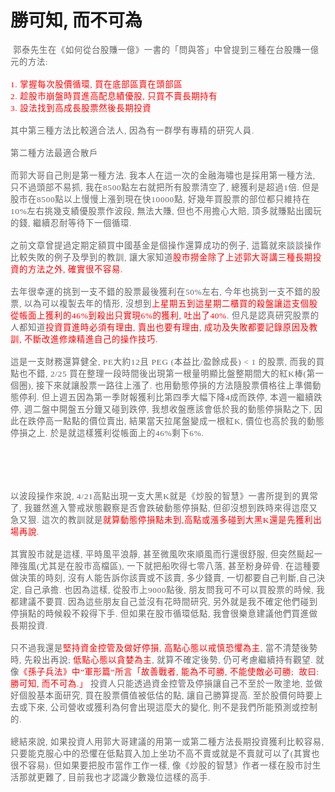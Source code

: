 # 勝可知, 而不可為


<div class="article-content-inner" id="article-content-inner" itemprop="articleBody">
                <p>&nbsp;<span style="background-attachment:initial; background-clip:initial; background-image:initial; background-origin:initial; background-position:initial; background-repeat:initial; background-size:initial; letter-spacing:0.5pt"><span style="color:rgb(102,102,102)"><span style="font-family:新細明體,serif"><span style="font-size:10pt">郭泰先生在《如何從台股賺一億》一書的「問與答」中曾提到三種在台股賺一億元的方法</span></span></span></span><span style="background-attachment:initial; background-clip:initial; background-image:initial; background-origin:initial; background-position:initial; background-repeat:initial; background-size:initial; letter-spacing:0.5pt"><span style="color:rgb(102,102,102)"><span style="font-family:georgia,serif"><span style="font-size:10pt">:</span></span></span></span><br>
&nbsp;<br>
<span style="background-attachment:initial; background-clip:initial; background-image:initial; background-origin:initial; background-position:initial; background-repeat:initial; background-size:initial; letter-spacing:0.5pt"><span style="color:red"><span style="font-family:georgia,serif"><span style="font-size:10pt">1. </span></span></span></span><span style="background-attachment:initial; background-clip:initial; background-image:initial; background-origin:initial; background-position:initial; background-repeat:initial; background-size:initial; letter-spacing:0.5pt"><span style="color:red"><span style="font-family:新細明體,serif"><span style="font-size:10pt">掌握每次股價循環</span></span></span></span><span style="background-attachment:initial; background-clip:initial; background-image:initial; background-origin:initial; background-position:initial; background-repeat:initial; background-size:initial; letter-spacing:0.5pt"><span style="color:red"><span style="font-family:georgia,serif"><span style="font-size:10pt">, </span></span></span></span><span style="background-attachment:initial; background-clip:initial; background-image:initial; background-origin:initial; background-position:initial; background-repeat:initial; background-size:initial; letter-spacing:0.5pt"><span style="color:red"><span style="font-family:新細明體,serif"><span style="font-size:10pt">買在底部區賣在頭部區</span></span></span></span><br>
<span style="background-attachment:initial; background-clip:initial; background-image:initial; background-origin:initial; background-position:initial; background-repeat:initial; background-size:initial; letter-spacing:0.5pt"><span style="color:red"><span style="font-family:georgia,serif"><span style="font-size:10pt">2. </span></span></span></span><span style="background-attachment:initial; background-clip:initial; background-image:initial; background-origin:initial; background-position:initial; background-repeat:initial; background-size:initial; letter-spacing:0.5pt"><span style="color:red"><span style="font-family:新細明體,serif"><span style="font-size:10pt">趁股市崩盤時買進高配息績優股</span></span></span></span><span style="background-attachment:initial; background-clip:initial; background-image:initial; background-origin:initial; background-position:initial; background-repeat:initial; background-size:initial; letter-spacing:0.5pt"><span style="color:red"><span style="font-family:georgia,serif"><span style="font-size:10pt">, </span></span></span></span><span style="background-attachment:initial; background-clip:initial; background-image:initial; background-origin:initial; background-position:initial; background-repeat:initial; background-size:initial; letter-spacing:0.5pt"><span style="color:red"><span style="font-family:新細明體,serif"><span style="font-size:10pt">只買不賣長期持有</span></span></span></span><br>
<span style="background-attachment:initial; background-clip:initial; background-image:initial; background-origin:initial; background-position:initial; background-repeat:initial; background-size:initial; letter-spacing:0.5pt"><span style="color:red"><span style="font-family:georgia,serif"><span style="font-size:10pt">3. </span></span></span></span><span style="background-attachment:initial; background-clip:initial; background-image:initial; background-origin:initial; background-position:initial; background-repeat:initial; background-size:initial; letter-spacing:0.5pt"><span style="color:red"><span style="font-family:新細明體,serif"><span style="font-size:10pt">設法找到高成長股票然後長期投資</span></span></span></span><br>
<br>
<span style="background-attachment:initial; background-clip:initial; background-image:initial; background-origin:initial; background-position:initial; background-repeat:initial; background-size:initial; letter-spacing:0.5pt"><span style="color:rgb(102,102,102)"><span style="font-family:新細明體,serif"><span style="font-size:10pt">其中第三種方法比較適合法人</span></span></span></span><span style="background-attachment:initial; background-clip:initial; background-image:initial; background-origin:initial; background-position:initial; background-repeat:initial; background-size:initial; letter-spacing:0.5pt"><span style="color:rgb(102,102,102)"><span style="font-family:georgia,serif"><span style="font-size:10pt">, </span></span></span></span><span style="background-attachment:initial; background-clip:initial; background-image:initial; background-origin:initial; background-position:initial; background-repeat:initial; background-size:initial; letter-spacing:0.5pt"><span style="color:rgb(102,102,102)"><span style="font-family:新細明體,serif"><span style="font-size:10pt">因為有一群學有專精的研究人員</span></span></span></span><span style="background-attachment:initial; background-clip:initial; background-image:initial; background-origin:initial; background-position:initial; background-repeat:initial; background-size:initial; letter-spacing:0.5pt"><span style="color:rgb(102,102,102)"><span style="font-family:georgia,serif"><span style="font-size:10pt">.&nbsp;</span></span></span></span><br>
<br>
<span style="background-attachment:initial; background-clip:initial; background-image:initial; background-origin:initial; background-position:initial; background-repeat:initial; background-size:initial; letter-spacing:0.5pt"><span style="color:rgb(102,102,102)"><span style="font-family:新細明體,serif"><span style="font-size:10pt">第二種方法最適合散戶</span></span></span></span><br>
<br>
<span style="background-attachment:initial; background-clip:initial; background-image:initial; background-origin:initial; background-position:initial; background-repeat:initial; background-size:initial; letter-spacing:0.5pt"><span style="color:rgb(102,102,102)"><span style="font-family:新細明體,serif"><span style="font-size:10pt">而郭大哥自己則是第一種方法</span></span></span></span><span style="background-attachment:initial; background-clip:initial; background-image:initial; background-origin:initial; background-position:initial; background-repeat:initial; background-size:initial; letter-spacing:0.5pt"><span style="color:rgb(102,102,102)"><span style="font-family:georgia,serif"><span style="font-size:10pt">. </span></span></span></span><span style="background-attachment:initial; background-clip:initial; background-image:initial; background-origin:initial; background-position:initial; background-repeat:initial; background-size:initial; letter-spacing:0.5pt"><span style="color:rgb(102,102,102)"><span style="font-family:新細明體,serif"><span style="font-size:10pt">我本人在這一次的金融海嘯也是採用第一種方法</span></span></span></span><span style="background-attachment:initial; background-clip:initial; background-image:initial; background-origin:initial; background-position:initial; background-repeat:initial; background-size:initial; letter-spacing:0.5pt"><span style="color:rgb(102,102,102)"><span style="font-family:georgia,serif"><span style="font-size:10pt">, </span></span></span></span><span style="background-attachment:initial; background-clip:initial; background-image:initial; background-origin:initial; background-position:initial; background-repeat:initial; background-size:initial; letter-spacing:0.5pt"><span style="color:rgb(102,102,102)"><span style="font-family:新細明體,serif"><span style="font-size:10pt">只不過頭部不易抓</span></span></span></span><span style="background-attachment:initial; background-clip:initial; background-image:initial; background-origin:initial; background-position:initial; background-repeat:initial; background-size:initial; letter-spacing:0.5pt"><span style="color:rgb(102,102,102)"><span style="font-family:georgia,serif"><span style="font-size:10pt">, </span></span></span></span><span style="background-attachment:initial; background-clip:initial; background-image:initial; background-origin:initial; background-position:initial; background-repeat:initial; background-size:initial; letter-spacing:0.5pt"><span style="color:rgb(102,102,102)"><span style="font-family:新細明體,serif"><span style="font-size:10pt">我在</span></span></span></span><span style="background-attachment:initial; background-clip:initial; background-image:initial; background-origin:initial; background-position:initial; background-repeat:initial; background-size:initial; letter-spacing:0.5pt"><span style="color:rgb(102,102,102)"><span style="font-family:georgia,serif"><span style="font-size:10pt">8500</span></span></span></span><span style="background-attachment:initial; background-clip:initial; background-image:initial; background-origin:initial; background-position:initial; background-repeat:initial; background-size:initial; letter-spacing:0.5pt"><span style="color:rgb(102,102,102)"><span style="font-family:新細明體,serif"><span style="font-size:10pt">點左右就把所有股票清空了</span></span></span></span><span style="background-attachment:initial; background-clip:initial; background-image:initial; background-origin:initial; background-position:initial; background-repeat:initial; background-size:initial; letter-spacing:0.5pt"><span style="color:rgb(102,102,102)"><span style="font-family:georgia,serif"><span style="font-size:10pt">, </span></span></span></span><span style="background-attachment:initial; background-clip:initial; background-image:initial; background-origin:initial; background-position:initial; background-repeat:initial; background-size:initial; letter-spacing:0.5pt"><span style="color:rgb(102,102,102)"><span style="font-family:新細明體,serif"><span style="font-size:10pt">總獲利是超過</span></span></span></span><span style="background-attachment:initial; background-clip:initial; background-image:initial; background-origin:initial; background-position:initial; background-repeat:initial; background-size:initial; letter-spacing:0.5pt"><span style="color:rgb(102,102,102)"><span style="font-family:georgia,serif"><span style="font-size:10pt">1</span></span></span></span><span style="background-attachment:initial; background-clip:initial; background-image:initial; background-origin:initial; background-position:initial; background-repeat:initial; background-size:initial; letter-spacing:0.5pt"><span style="color:rgb(102,102,102)"><span style="font-family:新細明體,serif"><span style="font-size:10pt">倍</span></span></span></span><span style="background-attachment:initial; background-clip:initial; background-image:initial; background-origin:initial; background-position:initial; background-repeat:initial; background-size:initial; letter-spacing:0.5pt"><span style="color:rgb(102,102,102)"><span style="font-family:georgia,serif"><span style="font-size:10pt">. </span></span></span></span><span style="background-attachment:initial; background-clip:initial; background-image:initial; background-origin:initial; background-position:initial; background-repeat:initial; background-size:initial; letter-spacing:0.5pt"><span style="color:rgb(102,102,102)"><span style="font-family:新細明體,serif"><span style="font-size:10pt">但是股市在</span></span></span></span><span style="background-attachment:initial; background-clip:initial; background-image:initial; background-origin:initial; background-position:initial; background-repeat:initial; background-size:initial; letter-spacing:0.5pt"><span style="color:rgb(102,102,102)"><span style="font-family:georgia,serif"><span style="font-size:10pt">8500</span></span></span></span><span style="background-attachment:initial; background-clip:initial; background-image:initial; background-origin:initial; background-position:initial; background-repeat:initial; background-size:initial; letter-spacing:0.5pt"><span style="color:rgb(102,102,102)"><span style="font-family:新細明體,serif"><span style="font-size:10pt">點以上慢慢上漲到現在快</span></span></span></span><span style="background-attachment:initial; background-clip:initial; background-image:initial; background-origin:initial; background-position:initial; background-repeat:initial; background-size:initial; letter-spacing:0.5pt"><span style="color:rgb(102,102,102)"><span style="font-family:georgia,serif"><span style="font-size:10pt">10000</span></span></span></span><span style="background-attachment:initial; background-clip:initial; background-image:initial; background-origin:initial; background-position:initial; background-repeat:initial; background-size:initial; letter-spacing:0.5pt"><span style="color:rgb(102,102,102)"><span style="font-family:新細明體,serif"><span style="font-size:10pt">點</span></span></span></span><span style="background-attachment:initial; background-clip:initial; background-image:initial; background-origin:initial; background-position:initial; background-repeat:initial; background-size:initial; letter-spacing:0.5pt"><span style="color:rgb(102,102,102)"><span style="font-family:georgia,serif"><span style="font-size:10pt">, </span></span></span></span><span style="background-attachment:initial; background-clip:initial; background-image:initial; background-origin:initial; background-position:initial; background-repeat:initial; background-size:initial; letter-spacing:0.5pt"><span style="color:rgb(102,102,102)"><span style="font-family:新細明體,serif"><span style="font-size:10pt">好幾年買股票的部位都只維持在</span></span></span></span><span style="background-attachment:initial; background-clip:initial; background-image:initial; background-origin:initial; background-position:initial; background-repeat:initial; background-size:initial; letter-spacing:0.5pt"><span style="color:rgb(102,102,102)"><span style="font-family:georgia,serif"><span style="font-size:10pt">10%</span></span></span></span><span style="background-attachment:initial; background-clip:initial; background-image:initial; background-origin:initial; background-position:initial; background-repeat:initial; background-size:initial; letter-spacing:0.5pt"><span style="color:rgb(102,102,102)"><span style="font-family:新細明體,serif"><span style="font-size:10pt">左右挑幾支績優股票作波段</span></span></span></span><span style="background-attachment:initial; background-clip:initial; background-image:initial; background-origin:initial; background-position:initial; background-repeat:initial; background-size:initial; letter-spacing:0.5pt"><span style="color:rgb(102,102,102)"><span style="font-family:georgia,serif"><span style="font-size:10pt">, </span></span></span></span><span style="background-attachment:initial; background-clip:initial; background-image:initial; background-origin:initial; background-position:initial; background-repeat:initial; background-size:initial; letter-spacing:0.5pt"><span style="color:rgb(102,102,102)"><span style="font-family:新細明體,serif"><span style="font-size:10pt">無法大賺</span></span></span></span><span style="background-attachment:initial; background-clip:initial; background-image:initial; background-origin:initial; background-position:initial; background-repeat:initial; background-size:initial; letter-spacing:0.5pt"><span style="color:rgb(102,102,102)"><span style="font-family:georgia,serif"><span style="font-size:10pt">, </span></span></span></span><span style="background-attachment:initial; background-clip:initial; background-image:initial; background-origin:initial; background-position:initial; background-repeat:initial; background-size:initial; letter-spacing:0.5pt"><span style="color:rgb(102,102,102)"><span style="font-family:新細明體,serif"><span style="font-size:10pt">但也不用擔心大賠</span></span></span></span><span style="background-attachment:initial; background-clip:initial; background-image:initial; background-origin:initial; background-position:initial; background-repeat:initial; background-size:initial; letter-spacing:0.5pt"><span style="color:rgb(102,102,102)"><span style="font-family:georgia,serif"><span style="font-size:10pt">, </span></span></span></span><span style="background-attachment:initial; background-clip:initial; background-image:initial; background-origin:initial; background-position:initial; background-repeat:initial; background-size:initial; letter-spacing:0.5pt"><span style="color:rgb(102,102,102)"><span style="font-family:新細明體,serif"><span style="font-size:10pt">頂多就賺點出國玩的錢</span></span></span></span><span style="background-attachment:initial; background-clip:initial; background-image:initial; background-origin:initial; background-position:initial; background-repeat:initial; background-size:initial; letter-spacing:0.5pt"><span style="color:rgb(102,102,102)"><span style="font-family:georgia,serif"><span style="font-size:10pt">, </span></span></span></span><span style="background-attachment:initial; background-clip:initial; background-image:initial; background-origin:initial; background-position:initial; background-repeat:initial; background-size:initial; letter-spacing:0.5pt"><span style="color:rgb(102,102,102)"><span style="font-family:新細明體,serif"><span style="font-size:10pt">繼續忍耐等待下一個循環</span></span></span></span><span style="background-attachment:initial; background-clip:initial; background-image:initial; background-origin:initial; background-position:initial; background-repeat:initial; background-size:initial; letter-spacing:0.5pt"><span style="color:rgb(102,102,102)"><span style="font-family:georgia,serif"><span style="font-size:10pt">.&nbsp;</span></span></span></span><br>
<br>
<span style="background-attachment:initial; background-clip:initial; background-image:initial; background-origin:initial; background-position:initial; background-repeat:initial; background-size:initial; letter-spacing:0.5pt"><span style="color:rgb(102,102,102)"><span style="font-family:新細明體,serif"><span style="font-size:10pt">之前文章曾提過定期定額買中國基金是個操作還算成功的例子</span></span></span></span><span style="background-attachment:initial; background-clip:initial; background-image:initial; background-origin:initial; background-position:initial; background-repeat:initial; background-size:initial; letter-spacing:0.5pt"><span style="color:rgb(102,102,102)"><span style="font-family:georgia,serif"><span style="font-size:10pt">, </span></span></span></span><span style="background-attachment:initial; background-clip:initial; background-image:initial; background-origin:initial; background-position:initial; background-repeat:initial; background-size:initial; letter-spacing:0.5pt"><span style="color:rgb(102,102,102)"><span style="font-family:新細明體,serif"><span style="font-size:10pt">這篇就來談談操作比較失敗的例子及學到的教訓</span></span></span></span><span style="background-attachment:initial; background-clip:initial; background-image:initial; background-origin:initial; background-position:initial; background-repeat:initial; background-size:initial; letter-spacing:0.5pt"><span style="color:rgb(102,102,102)"><span style="font-family:georgia,serif"><span style="font-size:10pt">, </span></span></span></span><span style="background-attachment:initial; background-clip:initial; background-image:initial; background-origin:initial; background-position:initial; background-repeat:initial; background-size:initial; letter-spacing:0.5pt"><span style="color:rgb(102,102,102)"><span style="font-family:新細明體,serif"><span style="font-size:10pt">讓大家知道</span></span></span></span><span style="background-attachment:initial; background-clip:initial; background-image:initial; background-origin:initial; background-position:initial; background-repeat:initial; background-size:initial; letter-spacing:0.5pt"><span style="color:red"><span style="font-family:新細明體,serif"><span style="font-size:10pt">股市撈金除了上述郭大哥講三種長期投資的方法之外</span></span></span></span><span style="background-attachment:initial; background-clip:initial; background-image:initial; background-origin:initial; background-position:initial; background-repeat:initial; background-size:initial; letter-spacing:0.5pt"><span style="color:red"><span style="font-family:georgia,serif"><span style="font-size:10pt">, </span></span></span></span><span style="background-attachment:initial; background-clip:initial; background-image:initial; background-origin:initial; background-position:initial; background-repeat:initial; background-size:initial; letter-spacing:0.5pt"><span style="color:red"><span style="font-family:新細明體,serif"><span style="font-size:10pt">確實很不容易</span></span></span></span><span style="background-attachment:initial; background-clip:initial; background-image:initial; background-origin:initial; background-position:initial; background-repeat:initial; background-size:initial; letter-spacing:0.5pt"><span style="color:red"><span style="font-family:georgia,serif"><span style="font-size:10pt">.</span></span></span></span><br>
<br>
<span style="background-attachment:initial; background-clip:initial; background-image:initial; background-origin:initial; background-position:initial; background-repeat:initial; background-size:initial; letter-spacing:0.5pt"><span style="color:rgb(102,102,102)"><span style="font-family:新細明體,serif"><span style="font-size:10pt">去年很幸運的挑到一支不錯的股票最後獲利在</span></span></span></span><span style="background-attachment:initial; background-clip:initial; background-image:initial; background-origin:initial; background-position:initial; background-repeat:initial; background-size:initial; letter-spacing:0.5pt"><span style="color:rgb(102,102,102)"><span style="font-family:georgia,serif"><span style="font-size:10pt">50%</span></span></span></span><span style="background-attachment:initial; background-clip:initial; background-image:initial; background-origin:initial; background-position:initial; background-repeat:initial; background-size:initial; letter-spacing:0.5pt"><span style="color:rgb(102,102,102)"><span style="font-family:新細明體,serif"><span style="font-size:10pt">左右</span></span></span></span><span style="background-attachment:initial; background-clip:initial; background-image:initial; background-origin:initial; background-position:initial; background-repeat:initial; background-size:initial; letter-spacing:0.5pt"><span style="color:rgb(102,102,102)"><span style="font-family:georgia,serif"><span style="font-size:10pt">, </span></span></span></span><span style="background-attachment:initial; background-clip:initial; background-image:initial; background-origin:initial; background-position:initial; background-repeat:initial; background-size:initial; letter-spacing:0.5pt"><span style="color:rgb(102,102,102)"><span style="font-family:新細明體,serif"><span style="font-size:10pt">今年也挑到一支不錯的股票</span></span></span></span><span style="background-attachment:initial; background-clip:initial; background-image:initial; background-origin:initial; background-position:initial; background-repeat:initial; background-size:initial; letter-spacing:0.5pt"><span style="color:rgb(102,102,102)"><span style="font-family:georgia,serif"><span style="font-size:10pt">, </span></span></span></span><span style="background-attachment:initial; background-clip:initial; background-image:initial; background-origin:initial; background-position:initial; background-repeat:initial; background-size:initial; letter-spacing:0.5pt"><span style="color:rgb(102,102,102)"><span style="font-family:新細明體,serif"><span style="font-size:10pt">以為可以複製去年的情形</span></span></span></span><span style="background-attachment:initial; background-clip:initial; background-image:initial; background-origin:initial; background-position:initial; background-repeat:initial; background-size:initial; letter-spacing:0.5pt"><span style="color:rgb(102,102,102)"><span style="font-family:georgia,serif"><span style="font-size:10pt">, </span></span></span></span><span style="background-attachment:initial; background-clip:initial; background-image:initial; background-origin:initial; background-position:initial; background-repeat:initial; background-size:initial; letter-spacing:0.5pt"><span style="color:rgb(102,102,102)"><span style="font-family:新細明體,serif"><span style="font-size:10pt">沒想到</span></span></span></span><span style="background-attachment:initial; background-clip:initial; background-image:initial; background-origin:initial; background-position:initial; background-repeat:initial; background-size:initial; letter-spacing:0.5pt"><span style="color:red"><span style="font-family:新細明體,serif"><span style="font-size:10pt">上星期五到這星期二櫃買的殺盤讓這支個股從帳面上獲利的</span></span></span></span><span style="background-attachment:initial; background-clip:initial; background-image:initial; background-origin:initial; background-position:initial; background-repeat:initial; background-size:initial; letter-spacing:0.5pt"><span style="color:red"><span style="font-family:georgia,serif"><span style="font-size:10pt">46%</span></span></span></span><span style="background-attachment:initial; background-clip:initial; background-image:initial; background-origin:initial; background-position:initial; background-repeat:initial; background-size:initial; letter-spacing:0.5pt"><span style="color:red"><span style="font-family:新細明體,serif"><span style="font-size:10pt">到殺出只實現</span></span></span></span><span style="background-attachment:initial; background-clip:initial; background-image:initial; background-origin:initial; background-position:initial; background-repeat:initial; background-size:initial; letter-spacing:0.5pt"><span style="color:red"><span style="font-family:georgia,serif"><span style="font-size:10pt">6%</span></span></span></span><span style="background-attachment:initial; background-clip:initial; background-image:initial; background-origin:initial; background-position:initial; background-repeat:initial; background-size:initial; letter-spacing:0.5pt"><span style="color:red"><span style="font-family:新細明體,serif"><span style="font-size:10pt">的獲利</span></span></span></span><span style="background-attachment:initial; background-clip:initial; background-image:initial; background-origin:initial; background-position:initial; background-repeat:initial; background-size:initial; letter-spacing:0.5pt"><span style="color:red"><span style="font-family:georgia,serif"><span style="font-size:10pt">, </span></span></span></span><span style="background-attachment:initial; background-clip:initial; background-image:initial; background-origin:initial; background-position:initial; background-repeat:initial; background-size:initial; letter-spacing:0.5pt"><span style="color:red"><span style="font-family:新細明體,serif"><span style="font-size:10pt">吐出了</span></span></span></span><span style="background-attachment:initial; background-clip:initial; background-image:initial; background-origin:initial; background-position:initial; background-repeat:initial; background-size:initial; letter-spacing:0.5pt"><span style="color:red"><span style="font-family:georgia,serif"><span style="font-size:10pt">40%</span></span></span></span><span style="background-attachment:initial; background-clip:initial; background-image:initial; background-origin:initial; background-position:initial; background-repeat:initial; background-size:initial; letter-spacing:0.5pt"><span style="color:rgb(102,102,102)"><span style="font-family:georgia,serif"><span style="font-size:10pt">. </span></span></span></span><span style="background-attachment:initial; background-clip:initial; background-image:initial; background-origin:initial; background-position:initial; background-repeat:initial; background-size:initial; letter-spacing:0.5pt"><span style="color:rgb(102,102,102)"><span style="font-family:新細明體,serif"><span style="font-size:10pt">但凡是認真研究股票的人都知道</span></span></span></span><span style="background-attachment:initial; background-clip:initial; background-image:initial; background-origin:initial; background-position:initial; background-repeat:initial; background-size:initial; letter-spacing:0.5pt"><span style="color:red"><span style="font-family:新細明體,serif"><span style="font-size:10pt">投資買進時必須有理由</span></span></span></span><span style="background-attachment:initial; background-clip:initial; background-image:initial; background-origin:initial; background-position:initial; background-repeat:initial; background-size:initial; letter-spacing:0.5pt"><span style="color:red"><span style="font-family:georgia,serif"><span style="font-size:10pt">, </span></span></span></span><span style="background-attachment:initial; background-clip:initial; background-image:initial; background-origin:initial; background-position:initial; background-repeat:initial; background-size:initial; letter-spacing:0.5pt"><span style="color:red"><span style="font-family:新細明體,serif"><span style="font-size:10pt">賣出也要有理由</span></span></span></span><span style="background-attachment:initial; background-clip:initial; background-image:initial; background-origin:initial; background-position:initial; background-repeat:initial; background-size:initial; letter-spacing:0.5pt"><span style="color:red"><span style="font-family:georgia,serif"><span style="font-size:10pt">, </span></span></span></span><span style="background-attachment:initial; background-clip:initial; background-image:initial; background-origin:initial; background-position:initial; background-repeat:initial; background-size:initial; letter-spacing:0.5pt"><span style="color:red"><span style="font-family:新細明體,serif"><span style="font-size:10pt">成功及失敗都要記錄原因及教訓</span></span></span></span><span style="background-attachment:initial; background-clip:initial; background-image:initial; background-origin:initial; background-position:initial; background-repeat:initial; background-size:initial; letter-spacing:0.5pt"><span style="color:red"><span style="font-family:georgia,serif"><span style="font-size:10pt">, </span></span></span></span><span style="background-attachment:initial; background-clip:initial; background-image:initial; background-origin:initial; background-position:initial; background-repeat:initial; background-size:initial; letter-spacing:0.5pt"><span style="color:red"><span style="font-family:新細明體,serif"><span style="font-size:10pt">不斷改進修煉精進自己的操作技巧</span></span></span></span><span style="background-attachment:initial; background-clip:initial; background-image:initial; background-origin:initial; background-position:initial; background-repeat:initial; background-size:initial; letter-spacing:0.5pt"><span style="color:red"><span style="font-family:georgia,serif"><span style="font-size:10pt">.</span></span></span></span><br>
<br>
<span style="background-attachment:initial; background-clip:initial; background-image:initial; background-origin:initial; background-position:initial; background-repeat:initial; background-size:initial; letter-spacing:0.5pt"><span style="color:rgb(102,102,102)"><span style="font-family:新細明體,serif"><span style="font-size:10pt">這是一支財務還算健全</span></span></span></span><span style="background-attachment:initial; background-clip:initial; background-image:initial; background-origin:initial; background-position:initial; background-repeat:initial; background-size:initial; letter-spacing:0.5pt"><span style="color:rgb(102,102,102)"><span style="font-family:georgia,serif"><span style="font-size:10pt">, PE</span></span></span></span><span style="background-attachment:initial; background-clip:initial; background-image:initial; background-origin:initial; background-position:initial; background-repeat:initial; background-size:initial; letter-spacing:0.5pt"><span style="color:rgb(102,102,102)"><span style="font-family:新細明體,serif"><span style="font-size:10pt">大約</span></span></span></span><span style="background-attachment:initial; background-clip:initial; background-image:initial; background-origin:initial; background-position:initial; background-repeat:initial; background-size:initial; letter-spacing:0.5pt"><span style="color:rgb(102,102,102)"><span style="font-family:georgia,serif"><span style="font-size:10pt">12</span></span></span></span><span style="background-attachment:initial; background-clip:initial; background-image:initial; background-origin:initial; background-position:initial; background-repeat:initial; background-size:initial; letter-spacing:0.5pt"><span style="color:rgb(102,102,102)"><span style="font-family:新細明體,serif"><span style="font-size:10pt">且</span></span></span></span><span style="background-attachment:initial; background-clip:initial; background-image:initial; background-origin:initial; background-position:initial; background-repeat:initial; background-size:initial; letter-spacing:0.5pt"><span style="color:rgb(102,102,102)"><span style="font-family:georgia,serif"><span style="font-size:10pt"> PEG (</span></span></span></span><span style="background-attachment:initial; background-clip:initial; background-image:initial; background-origin:initial; background-position:initial; background-repeat:initial; background-size:initial; letter-spacing:0.5pt"><span style="color:rgb(102,102,102)"><span style="font-family:新細明體,serif"><span style="font-size:10pt">本益比</span></span></span></span><span style="background-attachment:initial; background-clip:initial; background-image:initial; background-origin:initial; background-position:initial; background-repeat:initial; background-size:initial; letter-spacing:0.5pt"><span style="color:rgb(102,102,102)"><span style="font-family:georgia,serif"><span style="font-size:10pt">/</span></span></span></span><span style="background-attachment:initial; background-clip:initial; background-image:initial; background-origin:initial; background-position:initial; background-repeat:initial; background-size:initial; letter-spacing:0.5pt"><span style="color:rgb(102,102,102)"><span style="font-family:新細明體,serif"><span style="font-size:10pt">盈餘成長</span></span></span></span><span style="background-attachment:initial; background-clip:initial; background-image:initial; background-origin:initial; background-position:initial; background-repeat:initial; background-size:initial; letter-spacing:0.5pt"><span style="color:rgb(102,102,102)"><span style="font-family:georgia,serif"><span style="font-size:10pt">) &lt; 1 </span></span></span></span><span style="background-attachment:initial; background-clip:initial; background-image:initial; background-origin:initial; background-position:initial; background-repeat:initial; background-size:initial; letter-spacing:0.5pt"><span style="color:rgb(102,102,102)"><span style="font-family:新細明體,serif"><span style="font-size:10pt">的股票</span></span></span></span><span style="background-attachment:initial; background-clip:initial; background-image:initial; background-origin:initial; background-position:initial; background-repeat:initial; background-size:initial; letter-spacing:0.5pt"><span style="color:rgb(102,102,102)"><span style="font-family:georgia,serif"><span style="font-size:10pt">, </span></span></span></span><span style="background-attachment:initial; background-clip:initial; background-image:initial; background-origin:initial; background-position:initial; background-repeat:initial; background-size:initial; letter-spacing:0.5pt"><span style="color:rgb(102,102,102)"><span style="font-family:新細明體,serif"><span style="font-size:10pt">而我的買點也不錯</span></span></span></span><span style="background-attachment:initial; background-clip:initial; background-image:initial; background-origin:initial; background-position:initial; background-repeat:initial; background-size:initial; letter-spacing:0.5pt"><span style="color:rgb(102,102,102)"><span style="font-family:georgia,serif"><span style="font-size:10pt">, 2/25 </span></span></span></span><span style="background-attachment:initial; background-clip:initial; background-image:initial; background-origin:initial; background-position:initial; background-repeat:initial; background-size:initial; letter-spacing:0.5pt"><span style="color:rgb(102,102,102)"><span style="font-family:新細明體,serif"><span style="font-size:10pt">買在整理一段時間後出現第一根量明顯比盤整期間大的紅</span></span></span></span><span style="background-attachment:initial; background-clip:initial; background-image:initial; background-origin:initial; background-position:initial; background-repeat:initial; background-size:initial; letter-spacing:0.5pt"><span style="color:rgb(102,102,102)"><span style="font-family:georgia,serif"><span style="font-size:10pt">K</span></span></span></span><span style="background-attachment:initial; background-clip:initial; background-image:initial; background-origin:initial; background-position:initial; background-repeat:initial; background-size:initial; letter-spacing:0.5pt"><span style="color:rgb(102,102,102)"><span style="font-family:新細明體,serif"><span style="font-size:10pt">棒</span></span></span></span><span style="background-attachment:initial; background-clip:initial; background-image:initial; background-origin:initial; background-position:initial; background-repeat:initial; background-size:initial; letter-spacing:0.5pt"><span style="color:rgb(102,102,102)"><span style="font-family:georgia,serif"><span style="font-size:10pt">(</span></span></span></span><span style="background-attachment:initial; background-clip:initial; background-image:initial; background-origin:initial; background-position:initial; background-repeat:initial; background-size:initial; letter-spacing:0.5pt"><span style="color:rgb(102,102,102)"><span style="font-family:新細明體,serif"><span style="font-size:10pt">第一個圈</span></span></span></span><span style="background-attachment:initial; background-clip:initial; background-image:initial; background-origin:initial; background-position:initial; background-repeat:initial; background-size:initial; letter-spacing:0.5pt"><span style="color:rgb(102,102,102)"><span style="font-family:georgia,serif"><span style="font-size:10pt">), </span></span></span></span><span style="background-attachment:initial; background-clip:initial; background-image:initial; background-origin:initial; background-position:initial; background-repeat:initial; background-size:initial; letter-spacing:0.5pt"><span style="color:rgb(102,102,102)"><span style="font-family:新細明體,serif"><span style="font-size:10pt">接下來就讓股票一路往上漲了</span></span></span></span><span style="background-attachment:initial; background-clip:initial; background-image:initial; background-origin:initial; background-position:initial; background-repeat:initial; background-size:initial; letter-spacing:0.5pt"><span style="color:rgb(102,102,102)"><span style="font-family:georgia,serif"><span style="font-size:10pt">. </span></span></span></span><span style="background-attachment:initial; background-clip:initial; background-image:initial; background-origin:initial; background-position:initial; background-repeat:initial; background-size:initial; letter-spacing:0.5pt"><span style="color:rgb(102,102,102)"><span style="font-family:新細明體,serif"><span style="font-size:10pt">也用動態停損的方法隨股票價格往上準備動態停利</span></span></span></span><span style="background-attachment:initial; background-clip:initial; background-image:initial; background-origin:initial; background-position:initial; background-repeat:initial; background-size:initial; letter-spacing:0.5pt"><span style="color:rgb(102,102,102)"><span style="font-family:georgia,serif"><span style="font-size:10pt">. </span></span></span></span><span style="background-attachment:initial; background-clip:initial; background-image:initial; background-origin:initial; background-position:initial; background-repeat:initial; background-size:initial; letter-spacing:0.5pt"><span style="color:rgb(102,102,102)"><span style="font-family:新細明體,serif"><span style="font-size:10pt">但上週五因為第一季財報獲利比第四季大幅下降</span></span></span></span><span style="background-attachment:initial; background-clip:initial; background-image:initial; background-origin:initial; background-position:initial; background-repeat:initial; background-size:initial; letter-spacing:0.5pt"><span style="color:rgb(102,102,102)"><span style="font-family:georgia,serif"><span style="font-size:10pt">4</span></span></span></span><span style="background-attachment:initial; background-clip:initial; background-image:initial; background-origin:initial; background-position:initial; background-repeat:initial; background-size:initial; letter-spacing:0.5pt"><span style="color:rgb(102,102,102)"><span style="font-family:新細明體,serif"><span style="font-size:10pt">成而跌停</span></span></span></span><span style="background-attachment:initial; background-clip:initial; background-image:initial; background-origin:initial; background-position:initial; background-repeat:initial; background-size:initial; letter-spacing:0.5pt"><span style="color:rgb(102,102,102)"><span style="font-family:georgia,serif"><span style="font-size:10pt">, </span></span></span></span><span style="background-attachment:initial; background-clip:initial; background-image:initial; background-origin:initial; background-position:initial; background-repeat:initial; background-size:initial; letter-spacing:0.5pt"><span style="color:rgb(102,102,102)"><span style="font-family:新細明體,serif"><span style="font-size:10pt">本週一繼續跌停</span></span></span></span><span style="background-attachment:initial; background-clip:initial; background-image:initial; background-origin:initial; background-position:initial; background-repeat:initial; background-size:initial; letter-spacing:0.5pt"><span style="color:rgb(102,102,102)"><span style="font-family:georgia,serif"><span style="font-size:10pt">, </span></span></span></span><span style="background-attachment:initial; background-clip:initial; background-image:initial; background-origin:initial; background-position:initial; background-repeat:initial; background-size:initial; letter-spacing:0.5pt"><span style="color:rgb(102,102,102)"><span style="font-family:新細明體,serif"><span style="font-size:10pt">週二盤中開盤五分鐘又碰到跌停</span></span></span></span><span style="background-attachment:initial; background-clip:initial; background-image:initial; background-origin:initial; background-position:initial; background-repeat:initial; background-size:initial; letter-spacing:0.5pt"><span style="color:rgb(102,102,102)"><span style="font-family:georgia,serif"><span style="font-size:10pt">, </span></span></span></span><span style="background-attachment:initial; background-clip:initial; background-image:initial; background-origin:initial; background-position:initial; background-repeat:initial; background-size:initial; letter-spacing:0.5pt"><span style="color:rgb(102,102,102)"><span style="font-family:新細明體,serif"><span style="font-size:10pt">我想收盤應該會低於我的動態停損點之下</span></span></span></span><span style="background-attachment:initial; background-clip:initial; background-image:initial; background-origin:initial; background-position:initial; background-repeat:initial; background-size:initial; letter-spacing:0.5pt"><span style="color:rgb(102,102,102)"><span style="font-family:georgia,serif"><span style="font-size:10pt">, </span></span></span></span><span style="background-attachment:initial; background-clip:initial; background-image:initial; background-origin:initial; background-position:initial; background-repeat:initial; background-size:initial; letter-spacing:0.5pt"><span style="color:rgb(102,102,102)"><span style="font-family:新細明體,serif"><span style="font-size:10pt">因此在跌停高一點點的價位賣出</span></span></span></span><span style="background-attachment:initial; background-clip:initial; background-image:initial; background-origin:initial; background-position:initial; background-repeat:initial; background-size:initial; letter-spacing:0.5pt"><span style="color:rgb(102,102,102)"><span style="font-family:georgia,serif"><span style="font-size:10pt">, </span></span></span></span><span style="background-attachment:initial; background-clip:initial; background-image:initial; background-origin:initial; background-position:initial; background-repeat:initial; background-size:initial; letter-spacing:0.5pt"><span style="color:rgb(102,102,102)"><span style="font-family:新細明體,serif"><span style="font-size:10pt">結果當天拉尾盤變成一根紅</span></span></span></span><span style="background-attachment:initial; background-clip:initial; background-image:initial; background-origin:initial; background-position:initial; background-repeat:initial; background-size:initial; letter-spacing:0.5pt"><span style="color:rgb(102,102,102)"><span style="font-family:georgia,serif"><span style="font-size:10pt">K, </span></span></span></span><span style="background-attachment:initial; background-clip:initial; background-image:initial; background-origin:initial; background-position:initial; background-repeat:initial; background-size:initial; letter-spacing:0.5pt"><span style="color:rgb(102,102,102)"><span style="font-family:新細明體,serif"><span style="font-size:10pt">價位也高於我的動態停損之上</span></span></span></span><span style="background-attachment:initial; background-clip:initial; background-image:initial; background-origin:initial; background-position:initial; background-repeat:initial; background-size:initial; letter-spacing:0.5pt"><span style="color:rgb(102,102,102)"><span style="font-family:georgia,serif"><span style="font-size:10pt">. </span></span></span></span><span style="background-attachment:initial; background-clip:initial; background-image:initial; background-origin:initial; background-position:initial; background-repeat:initial; background-size:initial; letter-spacing:0.5pt"><span style="color:rgb(102,102,102)"><span style="font-family:新細明體,serif"><span style="font-size:10pt">於是就這樣獲利從帳面上的</span></span></span></span><span style="background-attachment:initial; background-clip:initial; background-image:initial; background-origin:initial; background-position:initial; background-repeat:initial; background-size:initial; letter-spacing:0.5pt"><span style="color:rgb(102,102,102)"><span style="font-family:georgia,serif"><span style="font-size:10pt">46%</span></span></span></span><span style="background-attachment:initial; background-clip:initial; background-image:initial; background-origin:initial; background-position:initial; background-repeat:initial; background-size:initial; letter-spacing:0.5pt"><span style="color:rgb(102,102,102)"><span style="font-family:新細明體,serif"><span style="font-size:10pt">剩下</span></span></span></span><span style="background-attachment:initial; background-clip:initial; background-image:initial; background-origin:initial; background-position:initial; background-repeat:initial; background-size:initial; letter-spacing:0.5pt"><span style="color:rgb(102,102,102)"><span style="font-family:georgia,serif"><span style="font-size:10pt">6%.&nbsp;</span></span></span></span><br>
&nbsp;</p>

<p><img loading="lazy" title="" style="border-width: 0; margin: 0.7em 0;" alt="" src="http://pics18.yamedia.tw/43/userfile/w/wj2008/blog/155570a311fbac.jpg"></p>

<p><br>
<span style="letter-spacing:.5pt"><span style="color:#666666"><span style="font-family:新細明體,serif"><span style="font-size:10.0pt">以波段操作來說</span></span></span></span><span style="letter-spacing:.5pt"><span style="color:#666666"><span style="font-family:georgia,serif"><span style="font-size:10.0pt">, 4/21</span></span></span></span><span style="letter-spacing:.5pt"><span style="color:#666666"><span style="font-family:新細明體,serif"><span style="font-size:10.0pt">高點出現一支大黑</span></span></span></span><span style="letter-spacing:.5pt"><span style="color:#666666"><span style="font-family:georgia,serif"><span style="font-size:10.0pt">K</span></span></span></span><span style="letter-spacing:.5pt"><span style="color:#666666"><span style="font-family:新細明體,serif"><span style="font-size:10.0pt">就是《炒股的智慧》一書所提到的異常了</span></span></span></span><span style="letter-spacing:.5pt"><span style="color:#666666"><span style="font-family:georgia,serif"><span style="font-size:10.0pt">, </span></span></span></span><span style="letter-spacing:.5pt"><span style="color:#666666"><span style="font-family:新細明體,serif"><span style="font-size:10.0pt">我雖然進入警戒狀態觀察是否會跌破動態停損點</span></span></span></span><span style="letter-spacing:.5pt"><span style="color:#666666"><span style="font-family:georgia,serif"><span style="font-size:10.0pt">, </span></span></span></span><span style="letter-spacing:.5pt"><span style="color:#666666"><span style="font-family:新細明體,serif"><span style="font-size:10.0pt">但卻沒想到跌時來得這麼又急又狠</span></span></span></span><span style="letter-spacing:.5pt"><span style="color:#666666"><span style="font-family:georgia,serif"><span style="font-size:10.0pt">. </span></span></span></span><span style="letter-spacing:.5pt"><span style="color:#666666"><span style="font-family:新細明體,serif"><span style="font-size:10.0pt">這次的教訓就是</span></span></span></span><span style="letter-spacing:.5pt"><span style="color:red"><span style="font-family:新細明體,serif"><span style="font-size:10.0pt">就算動態停損點未到</span></span></span></span><span style="letter-spacing:.5pt"><span style="color:red"><span style="font-family:georgia,serif"><span style="font-size:10.0pt">,</span></span></span></span><span style="letter-spacing:.5pt"><span style="color:red"><span style="font-family:新細明體,serif"><span style="font-size:10.0pt">高點或漲多碰到大黑</span></span></span></span><span style="letter-spacing:.5pt"><span style="color:red"><span style="font-family:georgia,serif"><span style="font-size:10.0pt">K</span></span></span></span><span style="letter-spacing:.5pt"><span style="color:red"><span style="font-family:新細明體,serif"><span style="font-size:10.0pt">還是先獲利出場再說</span></span></span></span><span style="letter-spacing:.5pt"><span style="color:#666666"><span style="font-family:georgia,serif"><span style="font-size:10.0pt">.</span></span></span></span><br>
&nbsp;<br>
<span style="letter-spacing:.5pt"><span style="color:#666666"><span style="font-family:新細明體,serif"><span style="font-size:10.0pt">其實股市就是這樣</span></span></span></span><span style="letter-spacing:.5pt"><span style="color:#666666"><span style="font-family:georgia,serif"><span style="font-size:10.0pt">, </span></span></span></span><span style="letter-spacing:.5pt"><span style="color:#666666"><span style="font-family:新細明體,serif"><span style="font-size:10.0pt">平時風平浪靜</span></span></span></span><span style="letter-spacing:.5pt"><span style="color:#666666"><span style="font-family:georgia,serif"><span style="font-size:10.0pt">, </span></span></span></span><span style="letter-spacing:.5pt"><span style="color:#666666"><span style="font-family:新細明體,serif"><span style="font-size:10.0pt">甚至微風吹來順風而行還很舒服</span></span></span></span><span style="letter-spacing:.5pt"><span style="color:#666666"><span style="font-family:georgia,serif"><span style="font-size:10.0pt">, </span></span></span></span><span style="letter-spacing:.5pt"><span style="color:#666666"><span style="font-family:新細明體,serif"><span style="font-size:10.0pt">但突然颳起一陣強風</span></span></span></span><span style="letter-spacing:.5pt"><span style="color:#666666"><span style="font-family:georgia,serif"><span style="font-size:10.0pt">(</span></span></span></span><span style="letter-spacing:.5pt"><span style="color:#666666"><span style="font-family:新細明體,serif"><span style="font-size:10.0pt">尤其是在股市高檔區</span></span></span></span><span style="letter-spacing:.5pt"><span style="color:#666666"><span style="font-family:georgia,serif"><span style="font-size:10.0pt">), </span></span></span></span><span style="letter-spacing:.5pt"><span style="color:#666666"><span style="font-family:新細明體,serif"><span style="font-size:10.0pt">一下就把船吹得七零八落</span></span></span></span><span style="letter-spacing:.5pt"><span style="color:#666666"><span style="font-family:georgia,serif"><span style="font-size:10.0pt">, </span></span></span></span><span style="letter-spacing:.5pt"><span style="color:#666666"><span style="font-family:新細明體,serif"><span style="font-size:10.0pt">甚至粉身碎骨</span></span></span></span><span style="letter-spacing:.5pt"><span style="color:#666666"><span style="font-family:georgia,serif"><span style="font-size:10.0pt">. </span></span></span></span><span style="letter-spacing:.5pt"><span style="color:#666666"><span style="font-family:新細明體,serif"><span style="font-size:10.0pt">在這種要做決策的時刻</span></span></span></span><span style="letter-spacing:.5pt"><span style="color:#666666"><span style="font-family:georgia,serif"><span style="font-size:10.0pt">, </span></span></span></span><span style="letter-spacing:.5pt"><span style="color:#666666"><span style="font-family:新細明體,serif"><span style="font-size:10.0pt">沒有人能告訴你該賣或不該賣</span></span></span></span><span style="letter-spacing:.5pt"><span style="color:#666666"><span style="font-family:georgia,serif"><span style="font-size:10.0pt">, </span></span></span></span><span style="letter-spacing:.5pt"><span style="color:#666666"><span style="font-family:新細明體,serif"><span style="font-size:10.0pt">多少錢賣</span></span></span></span><span style="letter-spacing:.5pt"><span style="color:#666666"><span style="font-family:georgia,serif"><span style="font-size:10.0pt">, </span></span></span></span><span style="letter-spacing:.5pt"><span style="color:#666666"><span style="font-family:新細明體,serif"><span style="font-size:10.0pt">一切都要自己判斷</span></span></span></span><span style="letter-spacing:.5pt"><span style="color:#666666"><span style="font-family:georgia,serif"><span style="font-size:10.0pt">,</span></span></span></span><span style="letter-spacing:.5pt"><span style="color:#666666"><span style="font-family:新細明體,serif"><span style="font-size:10.0pt">自己決定</span></span></span></span><span style="letter-spacing:.5pt"><span style="color:#666666"><span style="font-family:georgia,serif"><span style="font-size:10.0pt">, </span></span></span></span><span style="letter-spacing:.5pt"><span style="color:#666666"><span style="font-family:新細明體,serif"><span style="font-size:10.0pt">自己承擔</span></span></span></span><span style="letter-spacing:.5pt"><span style="color:#666666"><span style="font-family:georgia,serif"><span style="font-size:10.0pt">. 也因為這樣, 從股市上9000點後, 朋友問我可不可以買股票的時候, 我都建議不要買. 因為這些朋友自己並沒有花時間研究, 另外就是我不確定他們碰到停損點的時候殺不殺得下手. 但如果在股市循環低點, 我會很樂意建議他們買進做長期投資.</span></span></span></span><br>
&nbsp;<br>
<span style="letter-spacing:.5pt"><span style="color:#666666"><span style="font-family:新細明體,serif"><span style="font-size:10.0pt">只不過我還是</span></span></span></span><span style="letter-spacing:.5pt"><span style="color:red"><span style="font-family:新細明體,serif"><span style="font-size:10.0pt">堅持資金控管及做好停損</span></span></span></span><span style="letter-spacing:.5pt"><span style="color:red"><span style="font-family:georgia,serif"><span style="font-size:10.0pt">, </span></span></span></span><span style="letter-spacing:.5pt"><span style="color:red"><span style="font-family:新細明體,serif"><span style="font-size:10.0pt">高點心態以戒慎恐懼為主</span></span></span></span><span style="letter-spacing:.5pt"><span style="color:#666666"><span style="font-family:georgia,serif"><span style="font-size:10.0pt">, </span></span></span></span><span style="letter-spacing:.5pt"><span style="color:#666666"><span style="font-family:新細明體,serif"><span style="font-size:10.0pt">當不清楚後勢時</span></span></span></span><span style="letter-spacing:.5pt"><span style="color:#666666"><span style="font-family:georgia,serif"><span style="font-size:10.0pt">, </span></span></span></span><span style="letter-spacing:.5pt"><span style="color:#666666"><span style="font-family:新細明體,serif"><span style="font-size:10.0pt">先殺出再說</span></span></span></span><span style="letter-spacing:.5pt"><span style="color:#666666"><span style="font-family:georgia,serif"><span style="font-size:10.0pt">; </span></span></span></span><span style="letter-spacing:.5pt"><span style="color:red"><span style="font-family:新細明體,serif"><span style="font-size:10.0pt">低點心態以貪婪為主</span></span></span></span><span style="letter-spacing:.5pt"><span style="color:#666666"><span style="font-family:georgia,serif"><span style="font-size:10.0pt">, </span></span></span></span><span style="letter-spacing:.5pt"><span style="color:#666666"><span style="font-family:新細明體,serif"><span style="font-size:10.0pt">就算不確定後勢</span></span></span></span><span style="letter-spacing:.5pt"><span style="color:#666666"><span style="font-family:georgia,serif"><span style="font-size:10.0pt">, </span></span></span></span><span style="letter-spacing:.5pt"><span style="color:#666666"><span style="font-family:新細明體,serif"><span style="font-size:10.0pt">仍可考慮繼續持有觀望</span></span></span></span><span style="letter-spacing:.5pt"><span style="color:#666666"><span style="font-family:georgia,serif"><span style="font-size:10.0pt">. </span></span></span></span><span style="background-attachment:initial; background-clip:initial; background-image:initial; background-origin:initial; background-position:initial; background-repeat:initial; background-size:initial; letter-spacing:0.5pt"><span style="color:rgb(102,102,102)"><span style="font-family:新細明體,serif"><span style="font-size:10pt">就像</span></span></span></span><span style="background-attachment:initial; background-clip:initial; background-image:initial; background-origin:initial; background-position:initial; background-repeat:initial; background-size:initial; letter-spacing:0.5pt"><span style="color:red"><span style="font-family:新細明體,serif"><span style="font-size:10pt">《孫子兵法》中</span></span></span></span><span style="background-attachment:initial; background-clip:initial; background-image:initial; background-origin:initial; background-position:initial; background-repeat:initial; background-size:initial; letter-spacing:0.5pt"><span style="color:red"><span style="font-family:georgia,serif"><span style="font-size:10pt">”</span></span></span></span><span style="background-attachment:initial; background-clip:initial; background-image:initial; background-origin:initial; background-position:initial; background-repeat:initial; background-size:initial; letter-spacing:0.5pt"><span style="color:red"><span style="font-family:新細明體,serif"><span style="font-size:10pt">軍形篇</span></span></span></span><span style="background-attachment:initial; background-clip:initial; background-image:initial; background-origin:initial; background-position:initial; background-repeat:initial; background-size:initial; letter-spacing:0.5pt"><span style="color:red"><span style="font-family:georgia,serif"><span style="font-size:10pt">”</span></span></span></span><span style="background-attachment:initial; background-clip:initial; background-image:initial; background-origin:initial; background-position:initial; background-repeat:initial; background-size:initial; letter-spacing:0.5pt"><span style="color:red"><span style="font-family:新細明體,serif"><span style="font-size:10pt">所言「故善戰者</span></span></span></span><span style="background-attachment:initial; background-clip:initial; background-image:initial; background-origin:initial; background-position:initial; background-repeat:initial; background-size:initial; letter-spacing:0.5pt"><span style="color:red"><span style="font-family:georgia,serif"><span style="font-size:10pt">, </span></span></span></span><span style="background-attachment:initial; background-clip:initial; background-image:initial; background-origin:initial; background-position:initial; background-repeat:initial; background-size:initial; letter-spacing:0.5pt"><span style="color:red"><span style="font-family:新細明體,serif"><span style="font-size:10pt">能為不可勝</span></span></span></span><span style="background-attachment:initial; background-clip:initial; background-image:initial; background-origin:initial; background-position:initial; background-repeat:initial; background-size:initial; letter-spacing:0.5pt"><span style="color:red"><span style="font-family:georgia,serif"><span style="font-size:10pt">, </span></span></span></span><span style="background-attachment:initial; background-clip:initial; background-image:initial; background-origin:initial; background-position:initial; background-repeat:initial; background-size:initial; letter-spacing:0.5pt"><span style="color:red"><span style="font-family:新細明體,serif"><span style="font-size:10pt">不能使敵必可勝</span></span></span></span><span style="background-attachment:initial; background-clip:initial; background-image:initial; background-origin:initial; background-position:initial; background-repeat:initial; background-size:initial; letter-spacing:0.5pt"><span style="color:red"><span style="font-family:georgia,serif"><span style="font-size:10pt">; &nbsp;</span></span></span></span><span style="background-attachment:initial; background-clip:initial; background-image:initial; background-origin:initial; background-position:initial; background-repeat:initial; background-size:initial; letter-spacing:0.5pt"><span style="color:red"><span style="font-family:新細明體,serif"><span style="font-size:10pt">故曰</span></span></span></span><span style="background-attachment:initial; background-clip:initial; background-image:initial; background-origin:initial; background-position:initial; background-repeat:initial; background-size:initial; letter-spacing:0.5pt"><span style="color:red"><span style="font-family:georgia,serif"><span style="font-size:10pt">:</span></span></span></span><span style="background-attachment:initial; background-clip:initial; background-image:initial; background-origin:initial; background-position:initial; background-repeat:initial; background-size:initial; letter-spacing:0.5pt"><span style="color:red"><span style="font-family:新細明體,serif"><span style="font-size:10pt">勝可知</span></span></span></span><span style="background-attachment:initial; background-clip:initial; background-image:initial; background-origin:initial; background-position:initial; background-repeat:initial; background-size:initial; letter-spacing:0.5pt"><span style="color:red"><span style="font-family:georgia,serif"><span style="font-size:10pt">, </span></span></span></span><span style="background-attachment:initial; background-clip:initial; background-image:initial; background-origin:initial; background-position:initial; background-repeat:initial; background-size:initial; letter-spacing:0.5pt"><span style="color:red"><span style="font-family:新細明體,serif"><span style="font-size:10pt">而不可為</span></span></span></span><span style="background-attachment:initial; background-clip:initial; background-image:initial; background-origin:initial; background-position:initial; background-repeat:initial; background-size:initial; letter-spacing:0.5pt"><span style="color:red"><span style="font-family:georgia,serif"><span style="font-size:10pt">.</span></span></span></span><span style="background-attachment:initial; background-clip:initial; background-image:initial; background-origin:initial; background-position:initial; background-repeat:initial; background-size:initial; letter-spacing:0.5pt"><span style="color:red"><span style="font-family:新細明體,serif"><span style="font-size:10pt">」</span></span></span></span> <span style="background-attachment:initial; background-clip:initial; background-image:initial; background-origin:initial; background-position:initial; background-repeat:initial; background-size:initial; letter-spacing:0.5pt"><span style="color:rgb(102,102,102)"><span style="font-family:新細明體,serif"><span style="font-size:10pt">投資人只能透過資金控管及停損讓自己不至於一敗塗地</span></span></span></span><span style="background-attachment:initial; background-clip:initial; background-image:initial; background-origin:initial; background-position:initial; background-repeat:initial; background-size:initial; letter-spacing:0.5pt"><span style="color:rgb(102,102,102)"><span style="font-family:georgia,serif"><span style="font-size:10pt">, </span></span></span></span><span style="background-attachment:initial; background-clip:initial; background-image:initial; background-origin:initial; background-position:initial; background-repeat:initial; background-size:initial; letter-spacing:0.5pt"><span style="color:rgb(102,102,102)"><span style="font-family:新細明體,serif"><span style="font-size:10pt">並做好個股基本面研究</span></span></span></span><span style="background-attachment:initial; background-clip:initial; background-image:initial; background-origin:initial; background-position:initial; background-repeat:initial; background-size:initial; letter-spacing:0.5pt"><span style="color:rgb(102,102,102)"><span style="font-family:georgia,serif"><span style="font-size:10pt">, </span></span></span></span><span style="background-attachment:initial; background-clip:initial; background-image:initial; background-origin:initial; background-position:initial; background-repeat:initial; background-size:initial; letter-spacing:0.5pt"><span style="color:rgb(102,102,102)"><span style="font-family:新細明體,serif"><span style="font-size:10pt">買在股票價值被低估的點</span></span></span></span><span style="background-attachment:initial; background-clip:initial; background-image:initial; background-origin:initial; background-position:initial; background-repeat:initial; background-size:initial; letter-spacing:0.5pt"><span style="color:rgb(102,102,102)"><span style="font-family:georgia,serif"><span style="font-size:10pt">, </span></span></span></span><span style="background-attachment:initial; background-clip:initial; background-image:initial; background-origin:initial; background-position:initial; background-repeat:initial; background-size:initial; letter-spacing:0.5pt"><span style="color:rgb(102,102,102)"><span style="font-family:新細明體,serif"><span style="font-size:10pt">讓自己勝算提高</span></span></span></span><span style="background-attachment:initial; background-clip:initial; background-image:initial; background-origin:initial; background-position:initial; background-repeat:initial; background-size:initial; letter-spacing:0.5pt"><span style="color:rgb(102,102,102)"><span style="font-family:georgia,serif"><span style="font-size:10pt">. </span></span></span></span><span style="background-attachment:initial; background-clip:initial; background-image:initial; background-origin:initial; background-position:initial; background-repeat:initial; background-size:initial; letter-spacing:0.5pt"><span style="color:rgb(102,102,102)"><span style="font-family:新細明體,serif"><span style="font-size:10pt">至於股價何時要上去或下來</span></span></span></span><span style="background-attachment:initial; background-clip:initial; background-image:initial; background-origin:initial; background-position:initial; background-repeat:initial; background-size:initial; letter-spacing:0.5pt"><span style="color:rgb(102,102,102)"><span style="font-family:georgia,serif"><span style="font-size:10pt">, </span></span></span></span><span style="background-attachment:initial; background-clip:initial; background-image:initial; background-origin:initial; background-position:initial; background-repeat:initial; background-size:initial; letter-spacing:0.5pt"><span style="color:rgb(102,102,102)"><span style="font-family:新細明體,serif"><span style="font-size:10pt">公司營收或獲利為何會出現這麼大的變化</span></span></span></span><span style="background-attachment:initial; background-clip:initial; background-image:initial; background-origin:initial; background-position:initial; background-repeat:initial; background-size:initial; letter-spacing:0.5pt"><span style="color:rgb(102,102,102)"><span style="font-family:georgia,serif"><span style="font-size:10pt">, </span></span></span></span><span style="background-attachment:initial; background-clip:initial; background-image:initial; background-origin:initial; background-position:initial; background-repeat:initial; background-size:initial; letter-spacing:0.5pt"><span style="color:rgb(102,102,102)"><span style="font-family:新細明體,serif"><span style="font-size:10pt">則不是我們所能預測或控制的</span></span></span></span><span style="background-attachment:initial; background-clip:initial; background-image:initial; background-origin:initial; background-position:initial; background-repeat:initial; background-size:initial; letter-spacing:0.5pt"><span style="color:rgb(102,102,102)"><span style="font-family:georgia,serif"><span style="font-size:10pt">. </span></span></span></span><br>
&nbsp;<br>
<span style="letter-spacing:.5pt"><span style="color:#666666"><span style="font-family:新細明體,serif"><span style="font-size:10.0pt">總結來說</span></span></span></span><span style="letter-spacing:.5pt"><span style="color:#666666"><span style="font-family:georgia,serif"><span style="font-size:10.0pt">, </span></span></span></span><span style="letter-spacing:.5pt"><span style="color:#666666"><span style="font-family:新細明體,serif"><span style="font-size:10.0pt">如果投資人用郭大哥建議的用第一或第二種方法長期投資獲利比較容易</span></span></span></span><span style="letter-spacing:.5pt"><span style="color:#666666"><span style="font-family:georgia,serif"><span style="font-size:10.0pt">, </span></span></span></span><span style="letter-spacing:.5pt"><span style="color:#666666"><span style="font-family:新細明體,serif"><span style="font-size:10.0pt">只要能克服心中的恐懼在低點買入加上坐功不高不賣或就是不賣就可以了</span></span></span></span><span style="letter-spacing:.5pt"><span style="color:#666666"><span style="font-family:georgia,serif"><span style="font-size:10.0pt">(</span></span></span></span><span style="letter-spacing:.5pt"><span style="color:#666666"><span style="font-family:新細明體,serif"><span style="font-size:10.0pt">其實也很不容易</span></span></span></span><span style="letter-spacing:.5pt"><span style="color:#666666"><span style="font-family:georgia,serif"><span style="font-size:10.0pt">). </span></span></span></span><span style="letter-spacing:.5pt"><span style="color:#666666"><span style="font-family:新細明體,serif"><span style="font-size:10.0pt">但如果要把股市當作工作一樣</span></span></span></span><span style="letter-spacing:.5pt"><span style="color:#666666"><span style="font-family:georgia,serif"><span style="font-size:10.0pt">, </span></span></span></span><span style="letter-spacing:.5pt"><span style="color:#666666"><span style="font-family:新細明體,serif"><span style="font-size:10.0pt">像《炒股的智慧》作者一樣在股市討生活那就更難了</span></span></span></span><span style="letter-spacing:.5pt"><span style="color:#666666"><span style="font-family:georgia,serif"><span style="font-size:10.0pt">, </span></span></span></span><span style="letter-spacing:.5pt"><span style="color:#666666"><span style="font-family:新細明體,serif"><span style="font-size:10.0pt">目前我也才認識少數幾位這樣的高手</span></span></span></span><span style="letter-spacing:.5pt"><span style="color:#666666"><span style="font-family:georgia,serif"><span style="font-size:10.0pt">.&nbsp;</span></span></span></span></p>
            </div>